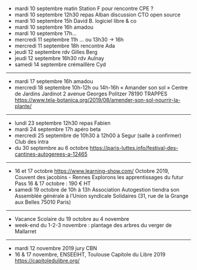 - mardi 10 septembre matin Station F pour rencontre CPE ?
- mardi 10 septembre 12h30 repas Alban discussion CTO open source
- mardi 10 septembre 15h David B. logiciel libre & co
- mardi 10 septembre 16h amadou
- mardi 10 septembre 17h...
- mercredi 11 septembre 11h ... ou 13h30 -> 16h
- mercredi 11 septembre 18h rencontre Ada
- jeudi 12 septembre rdv Gilles Berg
- jeudi 12 septembre 16h30 rdv Aulnay
- samedi 14 septembre crémaillère Cyd
---
- mardi 17 septembre 16h amadou
- mercredi 18 septembre 10h-12h ou 14h-16h « Amander son sol »  Centre de Jardins Jardinot 2 avenue Georges Politzer 78190 TRAPPES https://www.tela-botanica.org/2019/08/amender-son-sol-nourrir-la-plante/
---
- lundi 23 septembre 12h30 repas Fabien
- mardi 24 septembre 17h apéro beta
- mercredi 25 septembre de 10h30 à 12h00 à Segur (salle à confirmer) Club des intra
- du 30 septembre au 6 octobre https://paris-luttes.info/festival-des-cantines-autogerees-a-12465
---
- 16 et 17 octobre https://www.learning-show.com/ Octobre 2019, Couvent des jacobins - Rennes   Explorons les apprentissages du futur  Pass 16 & 17 octobre : 190 € HT
- samedi 19 octobre de 10h à 13h Association Autogestion tiendra son Assemblée générale à l’Union syndicale Solidaires (31, rue de la Grange aux Belles 75010 Paris) 
---
- Vacance Scolaire du 19 octobre au 4 novembre
- week-end du 1-2-3 novembre : plantage des arbres du verger de Mallarret
---
- mardi 12 novembre 2019 jury CBN
- 16 & 17 novembre, ENSEEIHT, Toulouse Capitole du Libre 2019 https://capitoledulibre.org/



